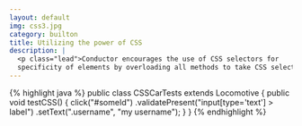 ```yaml
---
layout: default
img: css3.jpg
category: builton
title: Utilizing the power of CSS
description: |
  <p class="lead">Conductor encourages the use of CSS selectors for
  specificity of elements by overloading all methods to take CSS selectors</p>
---
```

{% highlight java %}
public class CSSCarTests extends Locomotive {
    public void testCSS() {
        click("#someId")
        .validatePresent("input[type='text'] > label")
        .setText(".username", "my username");
    }
}
{% endhighlight %}
